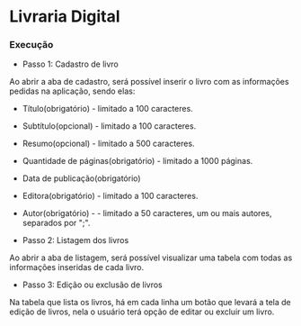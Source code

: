 # Livraria Digital

### Execução 

- Passo 1: Cadastro de livro

Ao abrir a aba de cadastro, será possível inserir o livro com as informações pedidas na aplicação, sendo elas:

- Título(obrigatório) - limitado a 100 caracteres.
- Subtítulo(opcional) - limitado a 100 caracteres.
- Resumo(opcional) - limitado a 500 caracteres.
- Quantidade de páginas(obrigatório) - limitado a 1000 páginas.
- Data de publicação(obrigatório) 
- Editora(obrigatório) - limitado a 100 caracteres.
- Autor(obrigatório) -  - limitado a 50 caracteres, um ou mais autores, separados por ";".

- Passo 2: Listagem dos livros

Ao abrir a aba de listagem, será possível visualizar uma tabela com todas as informações inseridas de cada livro.

- Passo 3: Edição ou exclusão de livros

Na tabela que lista os livros, há em cada linha um botão que levará a tela de edição de livros, nela o usuário terá opção de editar ou excluir um livro.

